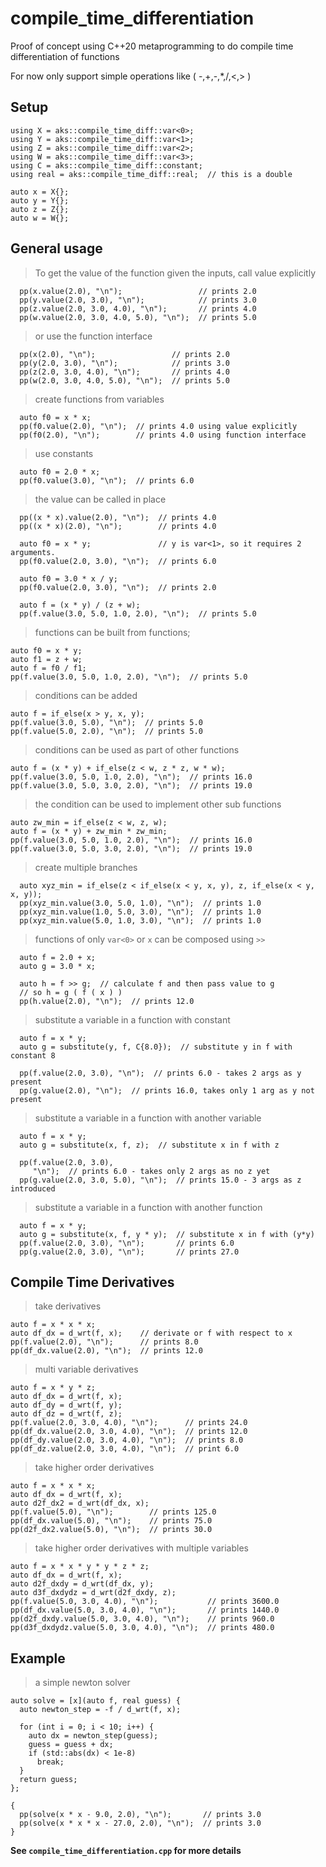 # compile_time_differentiation
Proof of concept using C++20 metaprogramming to do compile time differentiation of functions

For now only support simple operations like ( -,+,-,*,/,<,> )

## Setup

```
using X = aks::compile_time_diff::var<0>;
using Y = aks::compile_time_diff::var<1>;
using Z = aks::compile_time_diff::var<2>;
using W = aks::compile_time_diff::var<3>;
using C = aks::compile_time_diff::constant;
using real = aks::compile_time_diff::real;  // this is a double

auto x = X{};
auto y = Y{};
auto z = Z{};
auto w = W{};
```

## General usage

> To get the value of the function given the inputs, call value explicitly
```
  pp(x.value(2.0), "\n");                 // prints 2.0
  pp(y.value(2.0, 3.0), "\n");            // prints 3.0
  pp(z.value(2.0, 3.0, 4.0), "\n");       // prints 4.0
  pp(w.value(2.0, 3.0, 4.0, 5.0), "\n");  // prints 5.0
```

  > or use the function interface
```
  pp(x(2.0), "\n");                 // prints 2.0
  pp(y(2.0, 3.0), "\n");            // prints 3.0
  pp(z(2.0, 3.0, 4.0), "\n");       // prints 4.0
  pp(w(2.0, 3.0, 4.0, 5.0), "\n");  // prints 5.0
```

  > create functions from variables
```
  auto f0 = x * x;
  pp(f0.value(2.0), "\n");  // prints 4.0 using value explicitly
  pp(f0(2.0), "\n");        // prints 4.0 using function interface
```

  > use constants
```
  auto f0 = 2.0 * x;
  pp(f0.value(3.0), "\n");  // prints 6.0
```

  > the value can be called in place
```
  pp((x * x).value(2.0), "\n");  // prints 4.0
  pp((x * x)(2.0), "\n");        // prints 4.0

  auto f0 = x * y;               // y is var<1>, so it requires 2 arguments.
  pp(f0.value(2.0, 3.0), "\n");  // prints 6.0

  auto f0 = 3.0 * x / y;
  pp(f0.value(2.0, 3.0), "\n");  // prints 2.0

  auto f = (x * y) / (z + w);
  pp(f.value(3.0, 5.0, 1.0, 2.0), "\n");  // prints 5.0
  ```

  > functions can be built from functions;
  ```
  auto f0 = x * y;
  auto f1 = z + w;
  auto f = f0 / f1;
  pp(f.value(3.0, 5.0, 1.0, 2.0), "\n");  // prints 5.0
  ``` 
  
  > conditions can be added
  ```
  auto f = if_else(x > y, x, y);
  pp(f.value(3.0, 5.0), "\n");  // prints 5.0
  pp(f.value(5.0, 2.0), "\n");  // prints 5.0
  ```

> conditions can be used as part of other functions
  ```
  auto f = (x * y) + if_else(z < w, z * z, w * w);
  pp(f.value(3.0, 5.0, 1.0, 2.0), "\n");  // prints 16.0
  pp(f.value(3.0, 5.0, 3.0, 2.0), "\n");  // prints 19.0
  ```
  > the condition can be used to implement other sub functions
  ```
  auto zw_min = if_else(z < w, z, w);
  auto f = (x * y) + zw_min * zw_min;
  pp(f.value(3.0, 5.0, 1.0, 2.0), "\n");  // prints 16.0
  pp(f.value(3.0, 5.0, 3.0, 2.0), "\n");  // prints 19.0
  ```
> create multiple branches
```
  auto xyz_min = if_else(z < if_else(x < y, x, y), z, if_else(x < y, x, y));
  pp(xyz_min.value(3.0, 5.0, 1.0), "\n");  // prints 1.0
  pp(xyz_min.value(1.0, 5.0, 3.0), "\n");  // prints 1.0
  pp(xyz_min.value(5.0, 1.0, 3.0), "\n");  // prints 1.0
  ```
> functions of only `var<0>` or `x` can be composed using `>>`
```
  auto f = 2.0 + x;
  auto g = 3.0 * x;

  auto h = f >> g;  // calculate f and then pass value to g
  // so h = g ( f ( x ) )
  pp(h.value(2.0), "\n");  // prints 12.0
  ```

> substitute a variable in a function with constant
```
  auto f = x * y;
  auto g = substitute(y, f, C{8.0});  // substitute y in f with constant 8

  pp(f.value(2.0, 3.0), "\n");  // prints 6.0 - takes 2 args as y present
  pp(g.value(2.0), "\n");  // prints 16.0, takes only 1 arg as y not present
  ```
> substitute a variable in a function with another variable
```
  auto f = x * y;
  auto g = substitute(x, f, z);  // substitute x in f with z

  pp(f.value(2.0, 3.0),
	 "\n");  // prints 6.0 - takes only 2 args as no z yet
  pp(g.value(2.0, 3.0, 5.0), "\n");  // prints 15.0 - 3 args as z introduced
  ```
> substitute a variable in a function with another function
```
  auto f = x * y;
  auto g = substitute(x, f, y * y);  // substitute x in f with (y*y)
  pp(f.value(2.0, 3.0), "\n");       // prints 6.0
  pp(g.value(2.0, 3.0), "\n");       // prints 27.0
```

## Compile Time Derivatives

> take derivatives
  ```
  auto f = x * x * x;
  auto df_dx = d_wrt(f, x);    // derivate or f with respect to x
  pp(f.value(2.0), "\n");      // prints 8.0
  pp(df_dx.value(2.0), "\n");  // prints 12.0
```
  > multi variable derivatives
  ```
  auto f = x * y * z;
  auto df_dx = d_wrt(f, x);
  auto df_dy = d_wrt(f, y);
  auto df_dz = d_wrt(f, z);
  pp(f.value(2.0, 3.0, 4.0), "\n");      // prints 24.0
  pp(df_dx.value(2.0, 3.0, 4.0), "\n");  // prints 12.0
  pp(df_dy.value(2.0, 3.0, 4.0), "\n");  // prints 8.0
  pp(df_dz.value(2.0, 3.0, 4.0), "\n");  // print 6.0
```
  > take higher order derivatives
  ```
  auto f = x * x * x;
  auto df_dx = d_wrt(f, x);
  auto d2f_dx2 = d_wrt(df_dx, x);
  pp(f.value(5.0), "\n");        // prints 125.0
  pp(df_dx.value(5.0), "\n");    // prints 75.0
  pp(d2f_dx2.value(5.0), "\n");  // prints 30.0
```
  > take higher order derivatives with multiple variables
  ```
  auto f = x * x * y * y * z * z;
  auto df_dx = d_wrt(f, x);
  auto d2f_dxdy = d_wrt(df_dx, y);
  auto d3f_dxdydz = d_wrt(d2f_dxdy, z);
  pp(f.value(5.0, 3.0, 4.0), "\n");           // prints 3600.0
  pp(df_dx.value(5.0, 3.0, 4.0), "\n");       // prints 1440.0
  pp(d2f_dxdy.value(5.0, 3.0, 4.0), "\n");    // prints 960.0
  pp(d3f_dxdydz.value(5.0, 3.0, 4.0), "\n");  // prints 480.0
  ```

## Example

> a simple newton solver

```
auto solve = [x](auto f, real guess) {
  auto newton_step = -f / d_wrt(f, x);

  for (int i = 0; i < 10; i++) {
	auto dx = newton_step(guess);
	guess = guess + dx;
	if (std::abs(dx) < 1e-8)
	  break;
  }
  return guess;
};

{
  pp(solve(x * x - 9.0, 2.0), "\n");       // prints 3.0
  pp(solve(x * x * x - 27.0, 2.0), "\n");  // prints 3.0
}
```

**See `compile_time_differentiation.cpp` for more details**
